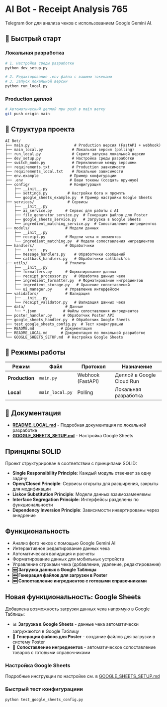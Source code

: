 # AI Bot - Receipt Analysis 765

Telegram бот для анализа чеков с использованием Google Gemini AI.

## 🚀 Быстрый старт

### Локальная разработка
```bash
# 1. Настройка среды разработки
python dev_setup.py

# 2. Редактирование .env файла с вашими токенами
# 3. Запуск локальной версии
python run_local.py
```

### Production деплой
```bash
# Автоматический деплой при push в main ветку
git push origin main
```

## 📁 Структура проекта

```
AI Bot/
├── main.py                    # Production версия (FastAPI + webhook)
├── main_local.py             # Локальная версия (polling)
├── run_local.py              # Скрипт запуска локальной версии
├── dev_setup.py              # Настройка среды разработки
├── switch_mode.py            # Переключение между версиями
├── requirements.txt          # Production зависимости
├── requirements_local.txt    # Локальные зависимости
├── env.example              # Пример конфигурации
├── .env                     # Ваши токены (создать вручную)
├── config/                  # Конфигурация
│   ├── __init__.py
│   ├── settings.py         # Настройки бота и промпты
│   └── google_sheets_example.py  # Пример настройки Google Sheets
├── services/               # Сервисы
│   ├── __init__.py
│   ├── ai_service.py      # Сервис для работы с AI
│   ├── file_generator_service.py  # Генерация файлов для Poster
│   ├── google_sheets_service.py   # Загрузка в Google Sheets
│   └── ingredient_matching_service.py  # Сопоставление ингредиентов
├── models/                # Модели данных
│   ├── __init__.py
│   ├── receipt.py         # Модели чека и элементов
│   └── ingredient_matching.py  # Модели сопоставления ингредиентов
├── handlers/              # Обработчики
│   ├── __init__.py
│   ├── message_handlers.py    # Обработчики сообщений
│   └── callback_handlers.py   # Обработчики callback'ов
├── utils/                 # Утилиты
│   ├── __init__.py
│   ├── formatters.py      # Форматирование данных
│   ├── receipt_processor.py   # Обработка данных чека
│   ├── ingredient_formatter.py  # Форматирование ингредиентов
│   ├── ingredient_storage.py   # Хранение сопоставлений
│   └── ui_manager.py      # Управление интерфейсом
├── validators/            # Валидация
│   ├── __init__.py
│   └── receipt_validator.py   # Валидация данных чека
├── data/                  # Данные
│   └── *.json            # Файлы сопоставления ингредиентов
├── poster_handler.py     # Обработчик Poster API
├── google_sheets_handler.py  # Обработчик Google Sheets
├── test_google_sheets_config.py  # Тест конфигурации
├── README.md            # Документация
├── README_LOCAL.md      # Документация по локальной разработке
└── GOOGLE_SHEETS_SETUP.md  # Настройка Google Sheets
```

## 🔧 Режимы работы

| Режим | Файл | Протокол | Назначение |
|-------|------|----------|------------|
| **Production** | `main.py` | Webhook (FastAPI) | Деплой в Google Cloud Run |
| **Local** | `main_local.py` | Polling | Локальная разработка |

## 📖 Документация

- **[README_LOCAL.md](README_LOCAL.md)** - Подробная документация по локальной разработке
- **[GOOGLE_SHEETS_SETUP.md](GOOGLE_SHEETS_SETUP.md)** - Настройка Google Sheets

## Принципы SOLID

Проект структурирован в соответствии с принципами SOLID:

- **Single Responsibility Principle**: Каждый модуль отвечает за одну задачу
- **Open/Closed Principle**: Сервисы открыты для расширения, закрыты для модификации
- **Liskov Substitution Principle**: Модели данных взаимозаменяемы
- **Interface Segregation Principle**: Интерфейсы разделены по функциональности
- **Dependency Inversion Principle**: Зависимости инвертированы через внедрение

## Функциональность

- Анализ фото чеков с помощью Google Gemini AI
- Интерактивное редактирование данных чека
- Автоматическая валидация и расчеты
- Форматирование данных для мобильных устройств
- Управление строками чека (добавление, удаление, редактирование)
- **🆕 Загрузка данных в Google Таблицы**
- **🆕 Генерация файлов для загрузки в Poster**
- **🆕 Сопоставление ингредиентов с готовыми справочниками**

## Новая функциональность: Google Sheets

Добавлена возможность загрузки данных чека напрямую в Google Таблицы:

- 📊 **Загрузка в Google Sheets** - данные чека автоматически загружаются в Google Таблицу
- 📄 **Генерация файлов для Poster** - создание файлов для загрузки в систему Poster
- 🥬 **Сопоставление ингредиентов** - автоматическое сопоставление товаров с готовыми справочниками

### Настройка Google Sheets

Подробные инструкции по настройке см. в [GOOGLE_SHEETS_SETUP.md](GOOGLE_SHEETS_SETUP.md)

### Быстрый тест конфигурациии

```bash
python test_google_sheets_config.py
```

